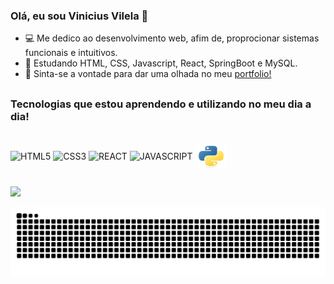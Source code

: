 ### Olá, eu sou Vinicius Vilela 👋

- 💻 Me dedico ao desenvolvimento web, afim de, proprocionar sistemas funcionais e intuitivos.
- 📖 Estudando HTML, CSS, Javascript, React, SpringBoot e MySQL.
- 📄 Sinta-se a vontade para dar uma olhada no meu <a href="vinicius-vilela-portfolio.vercel.app" target="_blank">portfolio!</a>

<!--<div style="display: inline-block">
  <a href="https://github.com/viniciusvilelaa">
  <img height="160em" src="https://github-readme-stats.vercel.app/api?username=viniciusvilelaa&hide=contribs,prs&show_icons=true&bg_color=0d1116&title_color=ce09ec&text_color=a4aacb&icon_color=007ec6"/>
  <img height="160em" src="https://github-readme-stats.vercel.app/api/top-langs/?username=viniciusvilelaa&layout=compact&langs_count=7&bg_color=0d1116&title_color=ce09ec&text_color=a4aacb&icon_color=007ec6"/>
</div>-->

##

 ### Tecnologias que estou aprendendo e utilizando no meu dia a dia!

  <div style="display: inline_block"><br>
  
  <img align="center" alt="HTML5" height="40" width="50" src="https://cdn.jsdelivr.net/gh/devicons/devicon/icons/html5/html5-original.svg" />
  <img align="center" alt="CSS3" height="40" width="50" src="https://cdn.jsdelivr.net/gh/devicons/devicon/icons/css3/css3-original.svg" />
  <img align="center" alt="REACT" height="40" width="50" src="https://cdn.jsdelivr.net/gh/devicons/devicon/icons/react/react-original.svg" />
  <img align="center" alt="JAVASCRIPT" height="40" width="50" src="https://cdn.jsdelivr.net/gh/devicons/devicon/icons/javascript/javascript-original.svg" />  
  <img align="center" alt="PYTHON" height="40" width="50" src="https://raw.githubusercontent.com/devicons/devicon/master/icons/python/python-original.svg">
</div>
  
##

  
 	
  <a href="https://www.linkedin.com/in/vinicius-vilela-dev/" target="_blank"><img src="https://img.shields.io/badge/-LinkedIn-%230077B5?style=for-the-badge&logo=linkedin&logoColor=white" target="_blank"></a>
  
  <img alt="GitHub Snake" src="https://raw.githubusercontent.com/viniciusvilelaa/viniciusvilelaa/output/github-contribution-grid-snake-dark.svg" />
